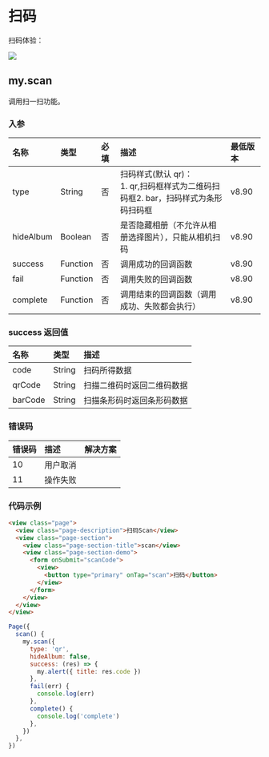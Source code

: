 # 扫码

扫码体验：

![](https://cache.amap.com/ecology/tool/miniapp/1563535091570.png)

## my.scan
调用扫一扫功能。

### 入参
| 名称 | 类型 | 必填 | 描述 | 最低版本 |
| :--- | :--- | :--- | :--- | :--- |
| type | String | 否 | 扫码样式(默认 qr)：<br />1. qr,扫码框样式为二维码扫码框2. bar，扫码样式为条形码扫码框 | v8.90 |
| hideAlbum | Boolean | 否 | 是否隐藏相册（不允许从相册选择图片），只能从相机扫码 | v8.90 |
| success | Function | 否 | 调用成功的回调函数 | v8.90 |
| fail | Function | 否 | 调用失败的回调函数 | v8.90 |
| complete | Function | 否 | 调用结束的回调函数（调用成功、失败都会执行） | v8.90 |

### success 返回值
| 名称 | 类型 | 描述 |
| :--- | :--- | :--- |
| code | String | 扫码所得数据 |
| qrCode | String | 扫描二维码时返回二维码数据 |
| barCode | String | 扫描条形码时返回条形码数据 |

### 错误码
| 错误码 | 描述 | 解决方案 |
| :--- | :--- | :--- |
| 10 | 用户取消 | |
| 11 | 操作失败 | |

### 代码示例
```html
<view class="page">
  <view class="page-description">扫码Scan</view>
  <view class="page-section">
    <view class="page-section-title">scan</view>
    <view class="page-section-demo">
      <form onSubmit="scanCode">
        <view>
          <button type="primary" onTap="scan">扫码</button>
        </view>
      </form>
    </view>
  </view>
</view>
```

```javascript
Page({
  scan() {
    my.scan({
      type: 'qr',
      hideAlbum: false,
      success: (res) => {
        my.alert({ title: res.code })
      },
      fail(err) {
        console.log(err)
      },
      complete() {
        console.log('complete')
      },
    })
  },
})
```
